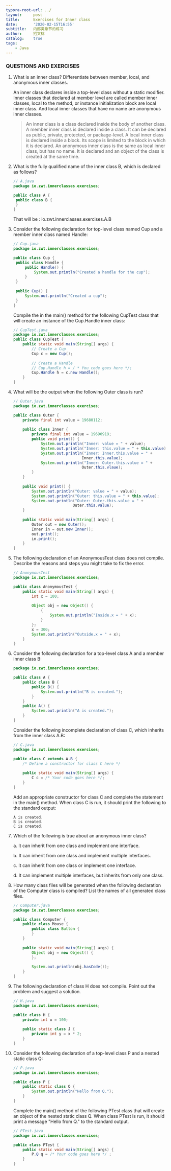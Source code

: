 ```yaml
---
typora-root-url: ../
layout:     post
title:      Exercises for Inner class
date:       '2020-02-15T16:55'
subtitle:   内部类章节的练习
author:     招文桃
catalog:    true
tags:
    - Java
---
```


### QUESTIONS AND EXERCISES

1. What is an inner class? Differentiate between member, local, and anonymous inner classes.

   An inner class declares inside a top-level class without a static modifier. Inner classes that declared at member level are called member inner classes, local to the method, or instance initialization block are local inner class. And local inner classes that have no name are anonymous inner classes.

   > An inner class is a class declared inside the  body of another class. A member inner class is declared inside a class. It can be declared as public, private, protected, or package-level. A local inner class is declared inside a block. Its scope is limited to the block in which it is declared. An anonymous inner class is the same as  local inner class, but has no name. It is declared and an object of the class is created at the same time.

2. What is the fully qualified name of the inner class B, which is declared as follows?

   ```java
   // A.java
   package io.zwt.innerclasses.exercises;
   
   public class A {
   	public class B {
   	}
   }
   ```

   That will be :  io.zwt.innerclasses.exercises.A.B

3. Consider the following declaration for top-level class named Cup and a member inner class named Handle:

   ```java
   // Cup.java
   package io.zwt.innerclasses.exercises;
   
   public class Cup {
   	public class Handle {
   		public Handle() {
   			System.out.println("Created a handle for the cup");
   		}
   	}
   	
   	public Cup() {
   		System.out.println("Created a cup");
   	}
   }
   ```

   Compile the in the main() method for the following CupTest class that will create an instance of the Cup.Handle inner class:

   ```java
   // CupTest.java
   package io.zwt.innerclasses.exercises;
   public class CupTest {
       public static void main(String[] args) {
           // Create a Cup
           Cup c = new Cup();
           
           // Create a Handle
           // Cup.Handle h = / * You code goes here */;
           Cup.Handle h = c.new Handle();
       }
   }
   ```

4. What will be the output when the following Outer class is run?

   ```java
   // Outer.java
   package io.zwt.innerclasses.exercises;
   
   public class Outer {
       private final int value = 19680112;
       
       public class Inner {
           private final int value = 19690919;
           public void print() {
               System.out.println("Inner: value = " + value);
               System.out.println("Inner: this.value = " + this.value);
               System.out.println("Inner: Inner.this.value = " + 
                                 Inner.this.value);
               System.out.println("Inner: Outer.this.value = " + 
                                 Outer.this.vlaue);
           }
       }
       
       public void print() {
           System.out.println("Outer: value = " + value);
           System.out.println("Outer: this.value = " + this.value);
           System.out.println("Outer: Outer.this.value = " + 
                             Outer.this.value);
       }
       
       public static void main(String[] args) {
           Outer out = new Outer();
           Inner in = out.new Inner();
           out.print();
           in.print();
       }
   }
   ```

5. The following declaration of an AnonymousTest class does not compile. Describe the reasons and steps you might take to fix the error.

   ```java
   // AnonymousTest
   package io.zwt.innerclasses.exercises;
   
   public class AnonymousTest {
       public static void main(String[] args) {
           int x = 100;
           
           Object obj = new Object() {
               {
                   System.out.println("Inside.x = " + x);
               }
           };
           x = 300;
           System.out.println("Outside.x = " + x);
       }
   }
   ```

6. Consider the following declaration for a top-level class A and a member inner class B:

   ```java
   package io.zwt.innerclasses.exercises;
   
   public class A {
       public class B {
           public B() {
               System.out.println("B is created.");
           }
       }
       public A() {
           System.out.println("A is created.");
       }
   }
   ```

   Consider the following incomplete declaration of class C, which inherits from the inner class A.B:

   ```java
   // C.java
   package io.zwt.innerclasses.exercises;
   
   public class C extends A.B {
       /* Define a constructor for class C here */
       
       public static void main(String[] args) {
           C c = /* Your code goes here */;
       }
   }
   ```

   Add an appropriate constructor for class C and complete the statement in the main() method. When class C is run, it should print the following to the standard output:

   ```
   A is created.
   B is created.
   C is created.
   ```

7. Which of the following is true about an anonymous inner class?

   a. It can inherit from one class and implement one interface.

   b. It can inherit from one class and implement multiple interfaces.

   c. It can inherit from one class or implement one interface.

   d. It can implement multiple interfaces, but inherits from only one class.

8. How many class files will be generated when the following declaration of the Computer class is compiled? List the names of all generated class files.

   ```java
   // Computer.java
   package io.zwt.innerclasses.exercises;
   
   public class Computer {
       public class Mouse {
           public class Button {
           }
       }
       
       public static void main(String[] args) {
           Object obj = new Object() {
           };
           
           System.out.println(obj.hasCode());
       }
   }
   ```

9. The following declaration of class H does not compile. Point out the problem and suggest a solution.

   ```java
   // H.java
   package io.zwt.innerclasses.exercises;
   
   public class H {
       private int x = 100;
       
       public static class J {
           private int y = x * 2;
       }
   }
   ```

10. Consider the following declaration of a top-level class P and a nested static class Q:

    ```java
    // P.java
    package io.zwt.innerclasses.exercises;
    
    public class P {
        public static class Q {
            System.out.println("Hello from Q.");
        }
    }
    ```

    Complete the main() method of the following PTest class that will create an object of the nested static class Q. When class PTest is run, it should print a message "Hello from Q." to the standard output.

    ```java
    // PTest.java
    package io.zwt.innerclasses.exercises;
    
    public class PTest {
        public static void main(String[] args) {
            P.Q q = /* Your code goes here */ ;
        }
    }
    ```

    

